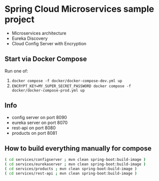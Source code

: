 # Spring Cloud Microservices sample project

* Microservices architecture
* Eureka Discovery
* Cloud Config Server with Encryption

## Start via Docker Compose

Run one of:

1. `docker compose -f docker/docker-compose-dev.yml up`
2. `ENCRYPT_KEY=MY_SUPER_SECRET_PASSWORD docker compose -f docker/docker-compose-prod.yml up`

## Info

* config server on port 8090
* eureka server on port 8070
* rest-api on port 8080
* products on port 8081

## How to build everything manually for compose

```bash
( cd services/configserver ; mvn clean spring-boot:build-image )
( cd services/eurekaserver ; mvn clean spring-boot:build-image )
( cd services/products ; mvn clean spring-boot:build-image )
( cd services/rest-api ; mvn clean spring-boot:build-image )
```
